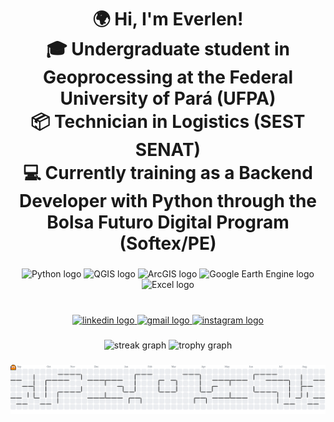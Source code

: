<h1 align="center">🌍 Hi, I'm Everlen!<br>🎓 Undergraduate student in Geoprocessing at the Federal University of Pará (UFPA)<br>📦 Technician in Logistics (SEST SENAT)<br>💻 Currently training as a Backend Developer with Python through the Bolsa Futuro Digital Program (Softex/PE)</h1>

###

<div align="center">
  <img src="https://img.icons8.com/color/48/000000/python.png" height="60" alt="Python logo" />
  <img src="https://img.shields.io/badge/QGIS-589632?style=for-the-badge&logo=qgis&logoColor=white" height="60" alt="QGIS logo" />
  <img src="https://img.shields.io/badge/ArcGIS-FF8C00?style=for-the-badge&logo=arcgis&logoColor=white" height="60" alt="ArcGIS logo" />
  <img src="https://img.icons8.com/color/48/000000/google-earth.png" height="60" alt="Google Earth Engine logo" />
  <img src="https://img.icons8.com/color/48/000000/ms-excel.png" height="60" alt="Excel logo" />
</div>

###

<br clear="both">

<div align="center">
  <a href="https://www.linkedin.com/in/everlen-luciana-oliveira-de-sousa-271940206?utm_source=share&utm_campaign=share_via&utm_content=profile&utm_medium=android_app" target="_blank">
    <img src="https://img.shields.io/static/v1?message=LinkedIn&logo=linkedin&label=&color=0077B5&logoColor=white&labelColor=&style=for-the-badge" height="25" alt="linkedin logo"  />
  </a>
  <a href="mailto:oevasousa@gmail.com" target="_blank">
    <img src="https://img.shields.io/static/v1?message=Gmail&logo=gmail&label=&color=D14836&logoColor=white&labelColor=&style=for-the-badge" height="25" alt="gmail logo"  />
  </a>
  <a href="https://www.instagram.com/eva_oliveer/profilecard/?igsh=MWZocTZ3ZmNsM256aw==" target="_blank">
    <img src="https://img.shields.io/static/v1?message=Instagram&logo=instagram&label=&color=E4405F&logoColor=white&labelColor=&style=for-the-badge" height="25" alt="instagram logo"  />
  </a>
</div>

###

<div align="center">
  <img src="https://streak-stats.demolab.com?user=EverlenOliveira&locale=en&mode=daily&theme=dracula&hide_border=false&border_radius=5&order=3" height="150" alt="streak graph"  />
  <img src="https://github-profile-trophy.vercel.app?username=EverlenOliveira&theme=dracula&column=-1&row=1&margin-w=8&margin-h=8&no-bg=false&no-frame=false&order=4" height="150" alt="trophy graph"  />
</div>

###

<picture>
  <source media="(prefers-color-scheme: dark)" srcset="https://raw.githubusercontent.com/EverlenOliveira/EverlenOliveira/output/pacman-contribution-graph-dark.svg">
  <source media="(prefers-color-scheme: light)" srcset="https://raw.githubusercontent.com/EverlenOliveira/EverlenOliveira/output/pacman-contribution-graph.svg">
  <img alt="pacman contribution graph" src="https://raw.githubusercontent.com/EverlenOliveira/EverlenOliveira/output/pacman-contribution-graph.svg">
</picture>

###
